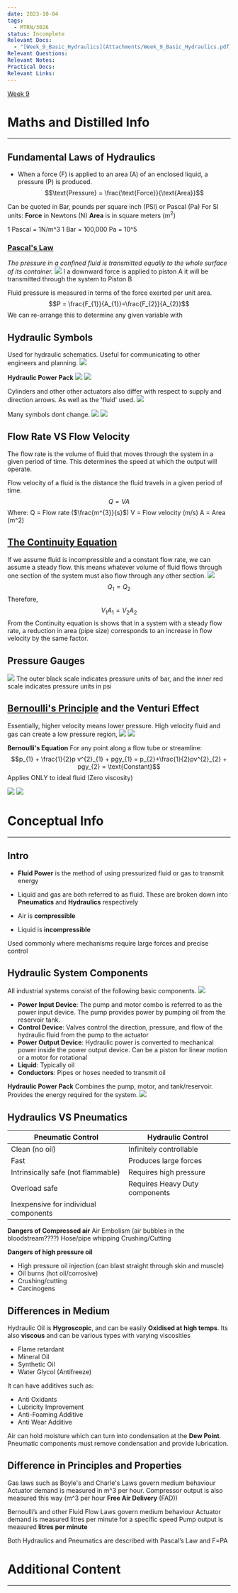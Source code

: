 ```yaml
---
date: 2023-10-04
tags:
  - MTRN/3026
status: Incomplete
Relevant Docs:
  - "[Week_9_Basic_Hydraulics](Attachments/Week_9_Basic_Hydraulics.pdf)"
Relevant Questions: 
Relevant Notes: 
Practical Docs: 
Relevant Links:
---
```

[Week 9](Attachments/Week_4_Basic_Hydraulics(1).pdf)
# Maths and Distilled Info
---

## Fundamental Laws of Hydraulics
- When a force (F) is applied to an area (A) of an enclosed liquid, a pressure (P) is produced.
$$\text{Pressure} = \frac{\text{Force}}{\text{Area}}$$

Can be quoted in Bar, pounds per square inch (PSI) or Pascal (Pa)
For SI units:
**Force** in Newtons (N)
**Area** is in square meters ($m^{2}$)

1 Pascal = 1N/m^3
1 Bar = 100,000 Pa = 10^5

### [Pascal's Law](Distilled%20Notes/Pascal's%20Law.md)
*The pressure in a confined fluid is transmitted equally to the whole surface of its container.*
![](Attachments/Pasted%20image%2020231112125150.png)
I a downward force is applied to piston A it will be transmitted through the system to Piston B

Fluid pressure is measured in terms of the force exerted per unit area.
$$P = \frac{F_{1}}{A_{1}}=\frac{F_{2}}{A_{2}}$$
We can re-arrange this to determine any given variable with 

## Hydraulic Symbols
Used for hydraulic schematics. Useful for communicating to other engineers and planning.
![](Attachments/Pasted%20image%2020231112130723.png)

**Hydraulic Power Pack**
![](Attachments/Pasted%20image%2020231112130755.png)
![](Attachments/Pasted%20image%2020231112140948.png)

Cylinders and other other actuators also differ with respect to supply and direction arrows. As well as the 'fluid' used.
![](Attachments/Pasted%20image%2020231112141112.png)

Many symbols dont change.
![](Attachments/Pasted%20image%2020231112141213.png)
![](Attachments/Pasted%20image%2020231112141236.png)


## Flow Rate VS Flow Velocity

The flow rate is the volume of fluid that moves through the system in a given period of time. This determines the speed at which the output will operate.

Flow velocity of a fluid is the distance the fluid travels in a given period of time.
$$Q = VA$$
Where:
Q = Flow rate ($\frac{m^{3}}{s}$)
V = Flow velocity (m/s)
A = Area (m^2)

## [The Continuity Equation](Distilled%20Notes/The%20Continuity%20Equation.md)
If we assume fluid is incompressible and a constant flow rate, we can assume a steady flow. this means whatever volume of fluid flows through one section of the system must also flow through any other section.
![](Attachments/Pasted%20image%2020231112131353.png)
$$Q_{1} = Q_{2}$$
Therefore,
$$V_{1} A_{1} = V_{2}A_{2}$$
From the Continuity equation is shows that in a system with a steady flow rate, a reduction in area (pipe size) corresponds to an increase in flow velocity by the same factor.

## Pressure Gauges
![](Attachments/Pasted%20image%2020231112133935.png)
The outer black scale indicates pressure units of bar, and the inner red scale indicates pressure units in psi


## [Bernoulli's Principle](Bernoulli's%20Principle) and the Venturi Effect

Essentially, higher velocity means lower pressure. High velocity fluid and gas can create a low pressure region, 
![](Attachments/Pasted%20image%2020231112134622.png)
![](Attachments/Pasted%20image%2020231112135000.png)

**Bernoulli's Equation**
For any point along a flow tube or streamline:
$$p_{1} + \frac{1}{2}p v^{2}_{1} + pgy_{1} = p_{2}+\frac{1}{2}pv^{2}_{2} + pgy_{2} = \text{Constant}$$
Applies ONLY to ideal fluid (Zero viscosity)

![](Attachments/Pasted%20image%2020231112135714.png)
![](Attachments/Pasted%20image%2020231112135738.png)


# Conceptual Info
---

## Intro
- **Fluid Power** is the method of using pressurized fluid or gas to transmit energy
- Liquid and gas are both referred to as fluid. These are broken down into **Pneumatics** and **Hydraulics** respectively

- Air is **compressible**
- Liquid is **incompressible**

Used commonly where mechanisms require large forces and precise control

## Hydraulic System Components
All industrial systems consist of the following basic components.
![](Attachments/Pasted%20image%2020231112125727.png)
- **Power Input Device**: The pump and motor combo is referred to as the power input device. The pump provides power by pumping oil from the reservoir tank.
- **Control Device**: Valves control the direction, pressure, and flow of the hydraulic fluid from the pump to the actuator
- **Power Output Device**: Hydraulic power is converted to mechanical power inside the power output device. Can be a piston for linear motion or a motor for rotational
- **Liquid**: Typically oil
- **Conductors**: Pipes or hoses needed to transmit oil

**Hydraulic Power Pack**
Combines the pump, motor, and tank/reservoir. Provides the energy required for the system.
![](Attachments/Pasted%20image%2020231112130045.png)


## Hydraulics VS Pneumatics
| Pneumatic Control                     | Hydraulic Control       |
| ------------------------------------- | ----------------------- |
| Clean (no oil)                        | Infinitely controllable |
| Fast                                  | Produces large forces   |
| Intrinsically safe (not flammable)    | Requires high pressure  |
| Overload safe                         | Requires Heavy Duty components                        |
| Inexpensive for individual components |                         |

**Dangers of Compressed air**
Air Embolism (air bubbles in the bloodstream????)
Hose/pipe whipping
Crushing/Cutting

**Dangers of high pressure oil**
- High pressure oil injection (can blast straight through skin and muscle)
- Oil burns (hot oil/corrosive)
- Crushing/cutting
- Carcinogens

## Differences in Medium
Hydraulic Oil is **Hygroscopic**, and can be easily **Oxidised at high temps**. Its also **viscous** and can be various types with varying viscosities
- Flame retardant
- Mineral Oil
- Synthetic Oil
- Water Glycol (Antifreeze)

It can have additives such as:
- Anti Oxidants
- Lubricity Improvement
- Anti-Foaming Additive
- Anti Wear Additive

Air can hold moisture which can turn into condensation at the **Dew Point**. Pneumatic components must remove condensation and provide lubrication.

## Difference in Principles and Properties
Gas laws such as Boyle's and Charle's Laws govern medium behaviour
Actuator demand is measured in m^3 per hour. Compressor output is also measured this way (m^3 per hour **Free Air Delivery** (FAD))

Bernoulli’s and other Fluid Flow Laws govern medium behaviour Actuator demand is measured litres per minute for a specific speed Pump output is measured **litres per minute**

Both Hydraulics and Pneumatics are described with Pascal’s Law and F=PA


# Additional Content
---
